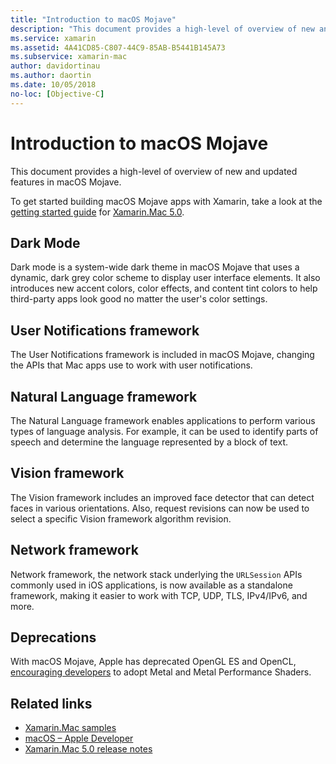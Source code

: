 ```yaml
---
title: "Introduction to macOS Mojave"
description: "This document provides a high-level of overview of new and updated features in macOS Mojave."
ms.service: xamarin
ms.assetid: 4A41CD85-C807-44C9-85AB-B5441B145A73
ms.subservice: xamarin-mac
author: davidortinau
ms.author: daortin
ms.date: 10/05/2018
no-loc: [Objective-C]
---
```

# Introduction to macOS Mojave

This document provides a high-level of overview of new and updated
features in macOS Mojave.

To get started building macOS Mojave apps with Xamarin, take a look at the [getting started guide](~/mac/platform/introduction-to-macos-mojave/get-started.md) for [Xamarin.Mac 5.0](https://github.com/xamarin/release-notes-archive/blob/master/release-notes/mac/xamarin.mac_5/xamarin.mac_5.0.md).

## Dark Mode

Dark mode is a system-wide dark theme in macOS Mojave that uses a dynamic,
dark grey color scheme to display user interface elements. It also
introduces new accent colors, color effects, and content tint colors to
help third-party apps look good no matter the user's color settings.

## User Notifications framework

The User Notifications framework is included in macOS Mojave, changing
the APIs that Mac apps use to work with user notifications.

## Natural Language framework

The Natural Language framework enables applications to perform various
types of language analysis. For example, it can be used to identify parts
of speech and determine the language represented by a block of text.

## Vision framework

The Vision framework includes an improved face detector that can detect
faces in various orientations. Also, request revisions can now be used to
select a specific Vision framework algorithm revision.

## Network framework

Network framework, the network stack underlying the `URLSession` APIs
commonly used in iOS applications, is now available as a standalone
framework, making it easier to work with TCP, UDP, TLS, IPv4/IPv6, and
more.

## Deprecations

With macOS Mojave, Apple has deprecated OpenGL ES and OpenCL,
[encouraging developers](https://developer.apple.com/macos/whats-new/)
to adopt Metal and Metal Performance Shaders.

## Related links

- [Xamarin.Mac samples](/samples/browse/?products=xamarin&term=Xamarin.Mac)
- [macOS – Apple Developer](https://developer.apple.com/macos/)
- [Xamarin.Mac 5.0 release notes](/xamarin/mac/release-notes/5/5.0/)